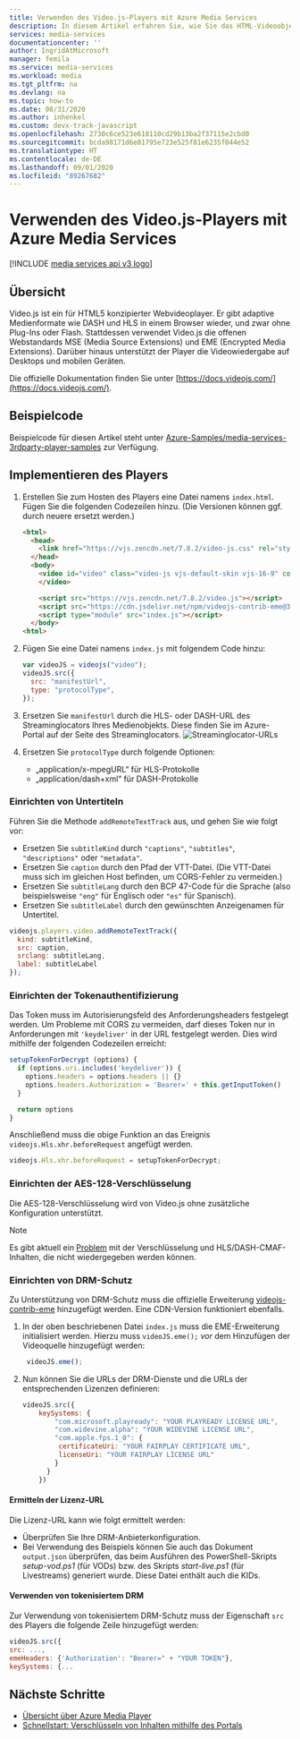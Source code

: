 ```yaml
---
title: Verwenden des Video.js-Players mit Azure Media Services
description: In diesem Artikel erfahren Sie, wie Sie das HTML-Videoobjekt und JavaScript mit Azure Media Services verwenden.
services: media-services
documentationcenter: ''
author: IngridAtMicrosoft
manager: femila
ms.service: media-services
ms.workload: media
ms.tgt_pltfrm: na
ms.devlang: na
ms.topic: how-to
ms.date: 08/31/2020
ms.author: inhenkel
ms.custom: devx-track-javascript
ms.openlocfilehash: 2730c6ce523e618110cd29b13ba2f37115e2cbd0
ms.sourcegitcommit: bcda98171d6e81795e723e525f81e6235f044e52
ms.translationtype: HT
ms.contentlocale: de-DE
ms.lasthandoff: 09/01/2020
ms.locfileid: "89267682"
---
```

# <a name="how-to-use-the-videojs-player-with-azure-media-services"></a>Verwenden des Video.js-Players mit Azure Media Services

[!INCLUDE [media services api v3 logo](./includes/v3-hr.md)]

## <a name="overview"></a>Übersicht

Video.js ist ein für HTML5 konzipierter Webvideoplayer. Er gibt adaptive Medienformate wie DASH und HLS in einem Browser wieder, und zwar ohne Plug-Ins oder Flash. Stattdessen verwendet Video.js die offenen Webstandards MSE (Media Source Extensions) und EME (Encrypted Media Extensions). Darüber hinaus unterstützt der Player die Videowiedergabe auf Desktops und mobilen Geräten.

Die offizielle Dokumentation finden Sie unter [https://docs.videojs.com/](https://docs.videojs.com/).

## <a name="sample-code"></a>Beispielcode
Beispielcode für diesen Artikel steht unter [Azure-Samples/media-services-3rdparty-player-samples](https://github.com/Azure-Samples/media-services-3rdparty-player-samples) zur Verfügung.

## <a name="implement-the-player"></a>Implementieren des Players

1. Erstellen Sie zum Hosten des Players eine Datei namens `index.html`. Fügen Sie die folgenden Codezeilen hinzu. (Die Versionen können ggf. durch neuere ersetzt werden.)

    ```html
    <html>
      <head>
        <link href="https://vjs.zencdn.net/7.8.2/video-js.css" rel="stylesheet" />
      </head>
      <body>
        <video id="video" class="video-js vjs-default-skin vjs-16-9" controls data-setup="{}">
        </video>

        <script src="https://vjs.zencdn.net/7.8.2/video.js"></script>
        <script src="https://cdn.jsdelivr.net/npm/videojs-contrib-eme@3.7.0/dist/videojs-contrib-eme.min.js"></script>
        <script type="module" src="index.js"></script>
      </body>
    <html>
    ```

2. Fügen Sie eine Datei namens `index.js` mit folgendem Code hinzu:

    ```javascript
    var videoJS = videojs("video");
    videoJS.src({
      src: "manifestUrl",
      type: "protocolType",
    });
    ```

3. Ersetzen Sie `manifestUrl` durch die HLS- oder DASH-URL des Streaminglocators Ihres Medienobjekts. Diese finden Sie im Azure-Portal auf der Seite des Streaminglocators.
    ![Streaminglocator-URLs](media/how-to-shaka-player/streaming-urls.png)

4. Ersetzen Sie `protocolType` durch folgende Optionen:

    - „application/x-mpegURL“ für HLS-Protokolle
    - „application/dash+xml“ für DASH-Protokolle

### <a name="set-up-captions"></a>Einrichten von Untertiteln

Führen Sie die Methode `addRemoteTextTrack` aus, und gehen Sie wie folgt vor:

- Ersetzen Sie `subtitleKind` durch `"captions"`, `"subtitles"`, `"descriptions"` oder `"metadata"`.  
- Ersetzen Sie `caption` durch den Pfad der VTT-Datei. (Die VTT-Datei muss sich im gleichen Host befinden, um CORS-Fehler zu vermeiden.)
- Ersetzen Sie `subtitleLang` durch den BCP 47-Code für die Sprache (also beispielsweise `"eng"` für Englisch oder `"es"` für Spanisch).
- Ersetzen Sie `subtitleLabel` durch den gewünschten Anzeigenamen für Untertitel.

```javascript
videojs.players.video.addRemoteTextTrack({
  kind: subtitleKind,
  src: caption,
  srclang: subtitleLang,
  label: subtitleLabel
});
```

### <a name="set-up-token-authentication"></a>Einrichten der Tokenauthentifizierung

Das Token muss im Autorisierungsfeld des Anforderungsheaders festgelegt werden. Um Probleme mit CORS zu vermeiden, darf dieses Token nur in Anforderungen mit `'keydeliver'` in der URL festgelegt werden. Dies wird mithilfe der folgenden Codezeilen erreicht:

```javascript
setupTokenForDecrypt (options) {
  if (options.uri.includes('keydeliver')) {
    options.headers = options.headers || {}
    options.headers.Authorization = 'Bearer=' + this.getInputToken()
  }

  return options
}
```

Anschließend muss die obige Funktion an das Ereignis `videojs.Hls.xhr.beforeRequest` angefügt werden.

```javascript
videojs.Hls.xhr.beforeRequest = setupTokenForDecrypt;
```

### <a name="set-up-aes-128-encryption"></a>Einrichten der AES-128-Verschlüsselung

Die AES-128-Verschlüsselung wird von Video.js ohne zusätzliche Konfiguration unterstützt. 

> [!NOTE] 
> Es gibt aktuell ein [Problem](https://github.com/videojs/video.js/issues/6717) mit der Verschlüsselung und HLS/DASH-CMAF-Inhalten, die nicht wiedergegeben werden können.

### <a name="set-up-drm-protection"></a>Einrichten von DRM-Schutz

Zu Unterstützung von DRM-Schutz muss die offizielle Erweiterung [videojs-contrib-eme](https://github.com/videojs/videojs-contrib-eme) hinzugefügt werden. Eine CDN-Version funktioniert ebenfalls.

1. In der oben beschriebenen Datei `index.js` muss die EME-Erweiterung initialisiert werden. Hierzu muss `videoJS.eme();` *vor* dem Hinzufügen der Videoquelle hinzugefügt werden:

   ```javascript
    videoJS.eme();
   ```

2. Nun können Sie die URLs der DRM-Dienste und die URLs der entsprechenden Lizenzen definieren:

   ```javascript
   videoJS.src({
       keySystems: {
           "com.microsoft.playready": "YOUR PLAYREADY LICENSE URL",
           "com.widevine.alpha": "YOUR WIDEVINE LICENSE URL",
           "com.apple.fps.1_0": {
            certificateUri: "YOUR FAIRPLAY CERTIFICATE URL",
            licenseUri: "YOUR FAIRPLAY LICENSE URL"
           }
         }
       })

   ```

#### <a name="acquiring-the-license-url"></a>Ermitteln der Lizenz-URL

Die Lizenz-URL kann wie folgt ermittelt werden:

- Überprüfen Sie Ihre DRM-Anbieterkonfiguration.
- Bei Verwendung des Beispiels können Sie auch das Dokument `output.json` überprüfen, das beim Ausführen des PowerShell-Skripts *setup-vod.ps1* (für VODs) bzw. des Skripts *start-live.ps1* (für Livestreams) generiert wurde. Diese Datei enthält auch die KIDs.

#### <a name="using-tokenized-drm"></a>Verwenden von tokenisiertem DRM

Zur Verwendung von tokenisiertem DRM-Schutz muss der Eigenschaft `src` des Players die folgende Zeile hinzugefügt werden:

```javascript
videoJS.src({
src: ...,
emeHeaders: {'Authorization': "Bearer=" + "YOUR TOKEN"},
keySystems: {...
```

## <a name="next-steps"></a>Nächste Schritte

- [Übersicht über Azure Media Player](../azure-media-player/azure-media-player-overview.md)  
- [Schnellstart: Verschlüsseln von Inhalten mithilfe des Portals](encrypt-content-quickstart.md)
